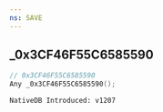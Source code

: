 ```yaml
---
ns: SAVE
---
```

## _0x3CF46F55C6585590

```c
// 0x3CF46F55C6585590
Any _0x3CF46F55C6585590();
```

```
NativeDB Introduced: v1207
```

